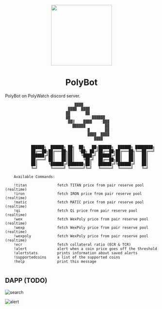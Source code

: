 
<p align="center">
<p align="center"><img width=200 height=200 src="https://user-images.githubusercontent.com/842346/122435819-9cf1c100-cf98-11eb-882d-d5417df7862a.png"/></p>
<h1 style="color:" align="center" border="0">PolyBot</h1>
 

PolyBot on PolyWatch discord server.

```
                                ▓▓▓▓            
                             ▓▓▓▓  ▓▓▓▓         
                            ▓▓       ▓▓         
                            ▓▓          ▓▓▓▓▓▓  
                             ▓▓▒    ▓▓▓▓     ▓▓▓
                               ▓▓▓▓▓▓         ▓▓
                                      ▓       ▓▓
                                      ▓▓▓▓  ▓▓▓▓
                                         ▓▓▓▓   
    
            ██████╗  ██████╗ ██╗  ██╗   ██╗██████╗  ██████╗ ████████╗
            ██╔══██╗██╔═══██╗██║  ╚██╗ ██╔╝██╔══██╗██╔═══██╗╚══██╔══╝
            ██████╔╝██║   ██║██║   ╚████╔╝ ██████╔╝██║   ██║   ██║   
            ██╔═══╝ ██║   ██║██║    ╚██╔╝  ██╔══██╗██║   ██║   ██║   
            ██║     ╚██████╔╝███████╗██║   ██████╔╝╚██████╔╝   ██║   
            ╚═╝      ╚═════╝ ╚══════╝╚═╝   ╚═════╝  ╚═════╝    ╚═╝   
                                                                                       
    Available Commands: 
    
    !titan              fetch TITAN price from pair reserve pool (realtime)
    !iron               fetch IRON price from pair reserve pool (realtime)
    !matic              fetch MATIC price from pair reserve pool (realtime)
    !qi                 fetch Qi price from pair reserve pool (realtime)
    !wex                fetch WexPoly price from pair reserve pool (realtime)
    !wexp               fetch WexPoly price from pair reserve pool (realtime)
    !wexpoly            fetch WexPoly price from pair reserve pool (realtime)
    !ecr                fetch collateral ratio (ECR & TCR)
    !alert              alert when a coin price goes off the threshold
    !alertstats         prints information about saved alerts
    !supportedcoins     a list of the supported coins
    !help               print this message
    
```
    
    
## DAPP (TODO)
![search](https://user-images.githubusercontent.com/842346/122434888-cb22d100-cf97-11eb-86a5-7d862166b923.jpg)

![alert](https://user-images.githubusercontent.com/842346/122434879-c8c07700-cf97-11eb-81dd-b560eb0c15b0.jpg)

    
